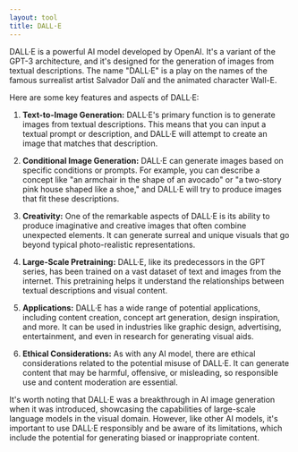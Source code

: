 ```yaml
---
layout: tool
title: DALL·E
---
```


DALL·E is a powerful AI model developed by OpenAI. It's a variant of the GPT-3 architecture, and it's designed for the generation of images from textual descriptions. The name "DALL·E" is a play on the names of the famous surrealist artist Salvador Dalí and the animated character Wall-E.

Here are some key features and aspects of DALL·E:

1. **Text-to-Image Generation:** DALL·E's primary function is to generate images from textual descriptions. This means that you can input a textual prompt or description, and DALL·E will attempt to create an image that matches that description.

2. **Conditional Image Generation:** DALL·E can generate images based on specific conditions or prompts. For example, you can describe a concept like "an armchair in the shape of an avocado" or "a two-story pink house shaped like a shoe," and DALL·E will try to produce images that fit these descriptions.

3. **Creativity:** One of the remarkable aspects of DALL·E is its ability to produce imaginative and creative images that often combine unexpected elements. It can generate surreal and unique visuals that go beyond typical photo-realistic representations.

4. **Large-Scale Pretraining:** DALL·E, like its predecessors in the GPT series, has been trained on a vast dataset of text and images from the internet. This pretraining helps it understand the relationships between textual descriptions and visual content.

5. **Applications:** DALL·E has a wide range of potential applications, including content creation, concept art generation, design inspiration, and more. It can be used in industries like graphic design, advertising, entertainment, and even in research for generating visual aids.

6. **Ethical Considerations:** As with any AI model, there are ethical considerations related to the potential misuse of DALL·E. It can generate content that may be harmful, offensive, or misleading, so responsible use and content moderation are essential.

It's worth noting that DALL·E was a breakthrough in AI image generation when it was introduced, showcasing the capabilities of large-scale language models in the visual domain. However, like other AI models, it's important to use DALL·E responsibly and be aware of its limitations, which include the potential for generating biased or inappropriate content.
